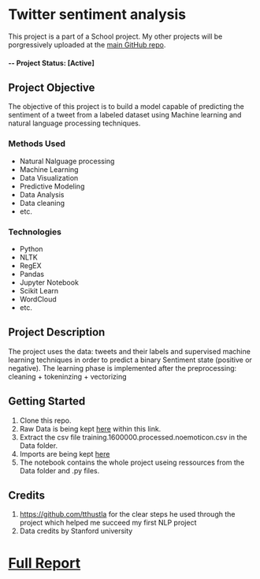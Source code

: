 # Twitter sentiment analysis
This project is a part of a School project.
My other projects will be porgressively uploaded at the [main GitHub repo](https://github.com/anisfakhfakh).

#### -- Project Status: [Active]

## Project Objective
The objective of this project is to build a model capable of predicting the sentiment of a tweet from a labeled dataset using Machine learning and natural language processing techniques. 


### Methods Used
* Natural Nalguage processing
* Machine Learning
* Data Visualization
* Predictive Modeling
* Data Analysis
* Data cleaning
* etc.

### Technologies
* Python
* NLTK
* RegEX
* Pandas
* Jupyter Notebook
* Scikit Learn
* WordCloud
* etc. 

## Project Description
The project uses the data: tweets and their labels and supervised machine learning techniques in order to predict a binary Sentiment state (positive or negative). The learning phase is implemented after the preprocessing: cleaning + tokeninzing + vectorizing

## Getting Started

1. Clone this repo.
2. Raw Data is being kept [here](https://cs.stanford.edu/people/alecmgo/trainingandtestdata.zip) within this link.
3. Extract the csv file training.1600000.processed.noemoticon.csv in the Data folder.
4. Imports are being kept [here](https://github.com/anisfakhfakh/Twitter-sentiment-analysis/blob/main/imports.py)
5. The notebook contains the whole project useing ressources from the Data folder and .py files.



## Credits
1. https://github.com/tthustla for the clear steps he used through the project which helped me succeed my first NLP project
2. Data credits by Stanford university

# [Full Report](https://drive.google.com/file/d/1mQyEo7B1EIN7iaZXUDSzKWji6MVWG37X/view)
